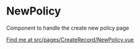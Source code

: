 # NewPolicy

Component to handle the create new policy page

[Find me at src/pages/CreateRecord/NewPolicy.vue](https://github.com/FAIRsharing/fairsharing.github.io/tree/moreWorkflowTest/src/pages/CreateRecord/NewPolicy.vue)